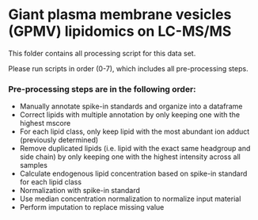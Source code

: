 # Giant plasma membrane vesicles (GPMV) lipidomics on LC-MS/MS

This folder contains all processing script for this data set.

Please run scripts in order (0-7), which includes all pre-processing steps.

### Pre-processing steps are in the following order:

* Manually annotate spike-in standards and organize into a dataframe
* Correct lipids with multiple annotation by only keeping one with the highest mscore
* For each lipid class, only keep lipid with the most abundant ion adduct (previously determined)
* Remove duplicated lipids (i.e. lipid with the exact same headgroup and side chain) by only keeping one with the highest intensity across all samples
* Calculate endogenous lipid concentration based on spike-in standard for each lipid class
* Normalization with spike-in standard
* Use median concentration normalization to normalize input material
* Perform imputation to replace missing value
